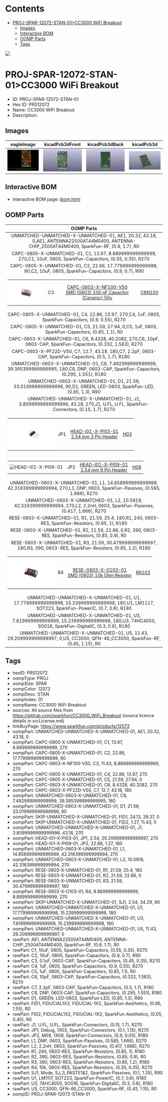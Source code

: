



Contents
========

* [PROJ-SPAR-12072-STAN-01>CC3000 WiFi Breakout](#proj-spar-12072-stan-01cc3000-wifi-breakout)
	* [Images](#images)
	* [Interactive BOM](#interactive-bom)
	* [OOMP Parts](#oomp-parts)
	* [Tags](#tags)
  
![][im]
# PROJ-SPAR-12072-STAN-01>CC3000 WiFi Breakout

- ID: PROJ-SPAR-12072-STAN-01
- Hex ID: PRS12072
- Name: CC3000 WiFi Breakout
- Description: 

## Images
  
  

|eagleImage|kicadPcb3dFront|kicadPcb3dBack|kicadPcb3d|
| :---: | :---: | :---: | :---: |
|[![eagleImage](eagleImage_140.png)](eagleImage_600.png)|[![kicadPcb3dFront](kicadPcb3dFront_140.png)](kicadPcb3dFront_600.png)|[![kicadPcb3dBack](kicadPcb3dBack_140.png)](kicadPcb3dBack_600.png)|[![kicadPcb3d](kicadPcb3d_140.png)](kicadPcb3d_600.png)|

## Interactive BOM

- Interactive BOM page: [ibom.html](kicad/bom/ibom.html)

## OOMP Parts
  

|OOMP Parts|
| :---: |
|UNMATCHED-UNMATCHED-X-UNMATCHED-01, AE1, 20.32, 43.18, 0,AE1, ANTENNA22500AT44M0400, ANTENNA-CHIP_2500AT44M0400, SparkFun-RF, (0.8, 1.7), R0|
|CAPC-0805-X-UNMATCHED-01, C1, 13.97, 8.889999999999999, 270,C1, 10uF, 0805, SparkFun-Capacitors, (0.55, 0.35), R270|
|CAPC-0805-X-UNMATCHED-01, C2, 22.86, 17.779999999999998, 90,C2, 10uF, 0805, SparkFun-Capacitors, (0.9, 0.7), R90|
|<table><tr><td>![CAPC-0603-X-NF100-V50](https://raw.githubusercontent.com/oomlout/oomlout_OOMP_parts/main/CAPC-0603-X-NF100-V50/image_140.jpg)</td><td> C3</td><td>[CAPC-0603-X-NF100-V50<br>SMD (0603) 100 nF Capacitor (Ceramic) 50v](https://github.com/oomlout/oomlout_OOMP_parts/tree/main/CAPC-0603-X-NF100-V50/)</td><td>[C6N100](https://github.com/oomlout/oomlout_OOMP_parts/tree/main/CAPC-0603-X-NF100-V50/)</td></tr></table>|
|CAPC-0805-X-UNMATCHED-01, C4, 22.86, 13.97, 270,C4, 1uF, 0805, SparkFun-Capacitors, (0.9, 0.55), R270|
|CAPC-0805-X-UNMATCHED-01, C5, 21.59, 27.94, 0,C5, 1uF, 0805, SparkFun-Capacitors, (0.85, 1.1), R0|
|CAPC-0603-X-UNMATCHED-01, C6, 8.4328, 40.2082, 270,C6, 10pF, 0603-CAP, SparkFun-Capacitors, (0.332, 1.583), R270|
|CAPC-0603-X-PF22D-V50, C7, 12.7, 43.18, 180,C7, 2.2pF, 0603-CAP, SparkFun-Capacitors, (0.5, 1.7), R180|
|UNMATCHED-0603-X-UNMATCHED-01, C8, 7.492999999999999, 39.395399999999995, 180,C8, DNP, 0603-CAP, SparkFun-Capacitors, (0.295, 1.551), R180|
|UNMATCHED-0603-X-UNMATCHED-01, D1, 21.59, 33.019999999999996, 90,D1, GREEN, LED-0603, SparkFun-LED, (0.85, 1.3), R90|
|UNMATCHED-UNMATCHED-X-UNMATCHED-01, J1, 3.8099999999999996, 43.18, 270,J1, U.FL, U.FL, SparkFun-Connectors, (0.15, 1.7), R270|
|<table><tr><td>![HEAD-I01-X-PI03-01](https://raw.githubusercontent.com/oomlout/oomlout_OOMP_parts/main/HEAD-I01-X-PI03-01/image_140.jpg)</td><td> JP1</td><td>[HEAD-I01-X-PI03-01<br>2.54 mm 3 Pin Header](https://github.com/oomlout/oomlout_OOMP_parts/tree/main/HEAD-I01-X-PI03-01/)</td><td>[H03](https://github.com/oomlout/oomlout_OOMP_parts/tree/main/HEAD-I01-X-PI03-01/)</td></tr></table>|
|<table><tr><td>![HEAD-I01-X-PI09-01](https://raw.githubusercontent.com/oomlout/oomlout_OOMP_parts/main/HEAD-I01-X-PI09-01/image_140.jpg)</td><td> JP2</td><td>[HEAD-I01-X-PI09-01<br>2.54 mm 9 Pin Header](https://github.com/oomlout/oomlout_OOMP_parts/tree/main/HEAD-I01-X-PI09-01/)</td><td>[H09](https://github.com/oomlout/oomlout_OOMP_parts/tree/main/HEAD-I01-X-PI09-01/)</td></tr></table>|
|UNMATCHED-0603-X-UNMATCHED-01, L1, 14.858999999999998, 42.316399999999994, 270,L1, DNP, 0603, SparkFun-Passives, (0.585, 1.666), R270|
|UNMATCHED-0603-X-UNMATCHED-01, L2, 10.5918, 42.316399999999994, 270,L2, 2.2nH, 0603, SparkFun-Passives, (0.417, 1.666), R270|
|RESE-0603-X-UNMATCHED-01, R1, 21.59, 25.4, 180,R1, 240, 0603-RES, SparkFun-Resistors, (0.85, 1), R180|
|RESE-0603-X-UNMATCHED-01, R2, 21.59, 22.86, 0,R2, 390, 0603-RES, SparkFun-Resistors, (0.85, 0.9), R0|
|RESE-0603-X-UNMATCHED-01, R3, 21.59, 30.479999999999997, 180,R3, 390, 0603-RES, SparkFun-Resistors, (0.85, 1.2), R180|
|<table><tr><td>![RESE-0603-X-O103-01](https://raw.githubusercontent.com/oomlout/oomlout_OOMP_parts/main/RESE-0603-X-O103-01/image_140.jpg)</td><td> R4</td><td>[RESE-0603-X-O103-01<br>SMD (0603) 10k Ohm Resistor](https://github.com/oomlout/oomlout_OOMP_parts/tree/main/RESE-0603-X-O103-01/)</td><td>[R6103](https://github.com/oomlout/oomlout_OOMP_parts/tree/main/RESE-0603-X-O103-01/)</td></tr></table>|
|UNMATCHED-UNMATCHED-X-UNMATCHED-01, U1, 17.779999999999998, 15.239999999999998, 180,U1, LM1117, SOT223, SparkFun-PowerIC, (0.7, 0.6), R180|
|UNMATCHED-UNMATCHED-X-UNMATCHED-01, U3, 7.619999999999999, 15.239999999999998, 180,U3, 74HC4050, SO016, SparkFun-DigitalIC, (0.3, 0.6), R180|
|UNMATCHED-UNMATCHED-X-UNMATCHED-01, U5, 11.43, 29.209999999999997, 0,U5, CC3000, QFN-46_CC3000, SparkFun-RF, (0.45, 1.15), R0|

## Tags

- hexID: PRS12072
- oompType: PROJ
- oompSize: SPAR
- oompColor: 12072
- oompDesc: STAN
- oompIndex: 01
- oompName: CC3000 WiFi Breakout
- sources: All source files from https://github.com/sparkfun/CC3000_WiFi_Breakout (source licence details in srcLicense.md)
- linkBuyPage: https://www.sparkfun.com/products/12072
- oompPart: UNMATCHED-UNMATCHED-X-UNMATCHED-01, AE1, 20.32, 43.18, 0
- oompPart: CAPC-0805-X-UNMATCHED-01, C1, 13.97, 8.889999999999999, 270
- oompPart: CAPC-0805-X-UNMATCHED-01, C2, 22.86, 17.779999999999998, 90
- oompPart: CAPC-0603-X-NF100-V50, C3, 11.43, 8.889999999999999, 270
- oompPart: CAPC-0805-X-UNMATCHED-01, C4, 22.86, 13.97, 270
- oompPart: CAPC-0805-X-UNMATCHED-01, C5, 21.59, 27.94, 0
- oompPart: CAPC-0603-X-UNMATCHED-01, C6, 8.4328, 40.2082, 270
- oompPart: CAPC-0603-X-PF22D-V50, C7, 12.7, 43.18, 180
- oompPart: UNMATCHED-0603-X-UNMATCHED-01, C8, 7.492999999999999, 39.395399999999995, 180
- oompPart: UNMATCHED-0603-X-UNMATCHED-01, D1, 21.59, 33.019999999999996, 90
- oompPart: SKIP-UNMATCHED-X-UNMATCHED-01, FID1, 24.13, 39.37, 0
- oompPart: SKIP-UNMATCHED-X-UNMATCHED-01, FID2, 1.27, 11.43, 0
- oompPart: UNMATCHED-UNMATCHED-X-UNMATCHED-01, J1, 3.8099999999999996, 43.18, 270
- oompPart: HEAD-I01-X-PI03-01, JP1, 2.54, 29.209999999999997, 270
- oompPart: HEAD-I01-X-PI09-01, JP2, 22.86, 1.27, 180
- oompPart: UNMATCHED-0603-X-UNMATCHED-01, L1, 14.858999999999998, 42.316399999999994, 270
- oompPart: UNMATCHED-0603-X-UNMATCHED-01, L2, 10.5918, 42.316399999999994, 270
- oompPart: RESE-0603-X-UNMATCHED-01, R1, 21.59, 25.4, 180
- oompPart: RESE-0603-X-UNMATCHED-01, R2, 21.59, 22.86, 0
- oompPart: RESE-0603-X-UNMATCHED-01, R3, 21.59, 30.479999999999997, 180
- oompPart: RESE-0603-X-O103-01, R4, 8.889999999999999, 8.889999999999999, 270
- oompPart: SKIP-UNMATCHED-X-UNMATCHED-01, SJ1, 2.54, 34.29, 90
- oompPart: UNMATCHED-UNMATCHED-X-UNMATCHED-01, U1, 17.779999999999998, 15.239999999999998, 180
- oompPart: UNMATCHED-UNMATCHED-X-UNMATCHED-01, U3, 7.619999999999999, 15.239999999999998, 180
- oompPart: UNMATCHED-UNMATCHED-X-UNMATCHED-01, U5, 11.43, 29.209999999999997, 0
- rawPart: AE1, ANTENNA22500AT44M0400, ANTENNA-CHIP_2500AT44M0400, SparkFun-RF, (0.8, 1.7), R0
- rawPart: C1, 10uF, 0805, SparkFun-Capacitors, (0.55, 0.35), R270
- rawPart: C2, 10uF, 0805, SparkFun-Capacitors, (0.9, 0.7), R90
- rawPart: C3, 0.1uF, 0603-CAP, SparkFun-Capacitors, (0.45, 0.35), R270
- rawPart: C4, 1uF, 0805, SparkFun-Capacitors, (0.9, 0.55), R270
- rawPart: C5, 1uF, 0805, SparkFun-Capacitors, (0.85, 1.1), R0
- rawPart: C6, 10pF, 0603-CAP, SparkFun-Capacitors, (0.332, 1.583), R270
- rawPart: C7, 2.2pF, 0603-CAP, SparkFun-Capacitors, (0.5, 1.7), R180
- rawPart: C8, DNP, 0603-CAP, SparkFun-Capacitors, (0.295, 1.551), R180
- rawPart: D1, GREEN, LED-0603, SparkFun-LED, (0.85, 1.3), R90
- rawPart: FID1, FIDUCIAL1X2, FIDUCIAL-1X2, SparkFun-Aesthetics, (0.95, 1.55), R0
- rawPart: FID2, FIDUCIAL1X2, FIDUCIAL-1X2, SparkFun-Aesthetics, (0.05, 0.45), R0
- rawPart: J1, U.FL, U.FL, SparkFun-Connectors, (0.15, 1.7), R270
- rawPart: JP1, Debug, 1X03, SparkFun-Connectors, (0.1, 1.15), R270
- rawPart: JP2, M09, 1X09, SparkFun-Connectors, (0.9, 0.05), R180
- rawPart: L1, DNP, 0603, SparkFun-Passives, (0.585, 1.666), R270
- rawPart: L2, 2.2nH, 0603, SparkFun-Passives, (0.417, 1.666), R270
- rawPart: R1, 240, 0603-RES, SparkFun-Resistors, (0.85, 1), R180
- rawPart: R2, 390, 0603-RES, SparkFun-Resistors, (0.85, 0.9), R0
- rawPart: R3, 390, 0603-RES, SparkFun-Resistors, (0.85, 1.2), R180
- rawPart: R4, 10k, 0603-RES, SparkFun-Resistors, (0.35, 0.35), R270
- rawPart: SJ1, Mode, SJ_3_PASTE1&2, SparkFun-Passives, (0.1, 1.35), R90
- rawPart: U1, LM1117, SOT223, SparkFun-PowerIC, (0.7, 0.6), R180
- rawPart: U3, 74HC4050, SO016, SparkFun-DigitalIC, (0.3, 0.6), R180
- rawPart: U5, CC3000, QFN-46_CC3000, SparkFun-RF, (0.45, 1.15), R0
- oompID: PROJ-SPAR-12072-STAN-01



[im]: kicadPcb3d_450.png
